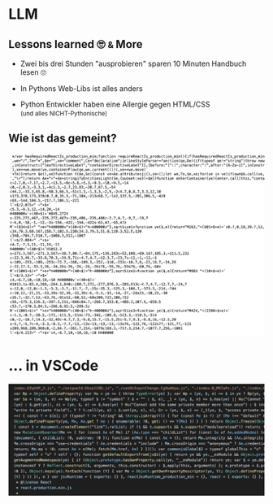 # LLM 
## Lessons learned 🙄 <small> & </small> More

-  Zwei bis drei Stunden "ausprobieren" sparen 10 Minuten Handbuch lesen 🙄


- In Pythons Web-Libs ist alles anders
        
- Python Entwickler haben eine Allergie gegen HTML/CSS
        <br><small>(und alles NICHT-Pythonische)</small>

      
## Wie ist das gemeint? 

![MaxCryted_foo()](js_code.png "JS clear source")


# ... in VSCode

![JS_foo()](js_hl.png "JS hl source")

